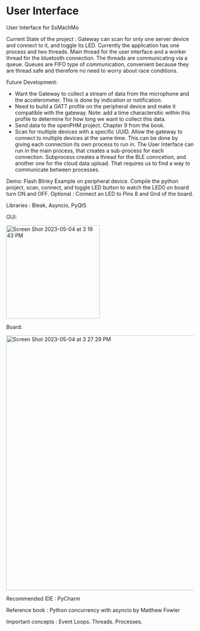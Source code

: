 # User Interface
User Interface for SsMachMo 

Current State of the project :
Gateway can scan for only one server device and connect to it, and toggle its LED.
Currently the application has one process and two threads. Main thread for the user interface and a worker thread for the bluetooth connection. The threads are communicating via a queue. Queues are FIFO type of communication, convenient because they are thread safe and therefore no need to worry about race conditions. 

Future Development: 
* Want the Gateway to collect a stream of data from the microphone and the accelerometer. This is done by indication or notification. 
* Need to build a GATT profile on the peripheral device and make it compatible with the gateway. Note: add a time charactersitic within this profile to determine for how long we want to collect this data. 
* Send data to the openPHM project. Chapter 9 from the book.
* Scan for multiple devices with a specific UUID. Allow the gateway to connect to multiple devices at the same time. This can be done by giving each connection its own process to run in. The User Interface can run in the main process, that creates a sub-process for each connection. Subprocess creates a thread for the BLE conncetion, and another one for the cloud data upload. That requires us to find a way to communicate between processes.

Demo:
Flash Blinky Example on peripheral device. Compile the python project, scan, connect, and toggle LED button to watch the LED0 on board turn ON and OFF.
Optional : Connect an LED to Pins 8 and Gnd of the board.

Libraries : Bleak, Asyncio, PyQt5

GUI:

<img width="251" alt="Screen Shot 2023-05-04 at 3 19 43 PM" src="https://user-images.githubusercontent.com/113550223/236309644-2f8f871a-882f-4cd0-aac1-fdf41da5979c.png">

Board:

<img width="685" alt="Screen Shot 2023-05-04 at 3 27 29 PM" src="https://user-images.githubusercontent.com/113550223/236309691-10fecdff-3719-425f-97d9-e5ee8a9c0b8b.png">



Recommended IDE : PyCharm

Reference book : Python concurrency with asyncio by Matthew Fowler

Important concepts : Event Loops. Threads. Processes. 
